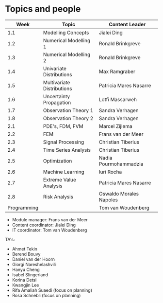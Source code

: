 # Topics and people

| Week          | Topic                     | Content Leader   |
|---------------|---------------------------|------------------|
| 1.1           | Modelling Concepts        | Jialei Ding      |
| 1.2           | Numerical Modelling 1     | Ronald Brinkgreve |
| 1.3           | Numerical Modelling 2     | Ronald Brinkgreve |
| 1.4           | Univariate Distributions  | Max Ramgraber    |
| 1.5           | Multivariate Distributions| Patricia Mares Nasarre |
| 1.6           | Uncertainty Propagation   | Lotfi Massarweh  |
| 1.7           | Observation Theory 1      | Sandra Verhagen  |
| 1.8           | Observation Theory 2      | Sandra Verhagen  |
| 2.1           | PDE's, FDM, FVM           | Marcel Zijlema   |
| 2.2           | FEM                       | Frans van der Meer |
| 2.3           | Signal Processing         | Christian Tiberius |
| 2.4           | Time Series Analysis      | Christian Tiberius |
| 2.5           | Optimization              | Nadia Pourmohammadzia |
| 2.6           | Machine Learning          | Iuri Rocha       |
| 2.7           | Extreme Value Analysis    | Patricia Mares Nasarre |
| 2.8           | Risk Analysis             | Oswaldo Morales Napoles |
| Programming   |                           | Tom van Woudenberg |

- Module manager: Frans van der Meer
- Content coordinator: Jialei Ding
- IT coordinator: Tom van Woudenberg

TA's:

- Ahmet Tekin
- Berend Bouvy
- Daniel van der Hoorn
- Giorgi Nareshelashvili
- Hanyu Cheng
- Isabel Slingerland
- Korina Detsi
- Kwangjin Lee
- Rifa Amaliah Suaedi (focus on planning)
- Rosa Schnebli (focus on planning)